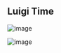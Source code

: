 ## Luigi Time 

![image](https://github.com/ElGatoFiestero/TutorialTemasNintendoSwitch/assets/159089859/b09bb35e-9931-407b-a6ea-5c58492f7cdd)

![image](https://github.com/ElGatoFiestero/TutorialTemasNintendoSwitch/assets/159089859/57d552b5-34f1-4f87-8f6a-9a35ca61bf94)

